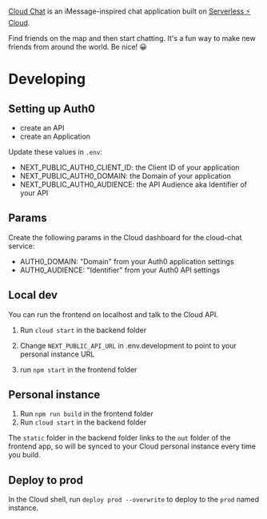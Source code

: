 [Cloud Chat](https://elegant-package-huklr.cloud.serverless.com) is an iMessage-inspired chat application built on [Serverless ⚡️ Cloud](https://serverless.github.io/cloud/).

Find friends on the map and then start chatting. It's a fun way to make new friends from around the world. Be nice! 😀

# Developing

## Setting up Auth0

- create an API
- create an Application

Update these values in `.env`:

- NEXT_PUBLIC_AUTH0_CLIENT_ID: the Client ID of your application
- NEXT_PUBLIC_AUTH0_DOMAIN: the Domain of your application
- NEXT_PUBLIC_AUTH0_AUDIENCE: the API Audience aka Identifier of your API

## Params

Create the following params in the Cloud dashboard for the cloud-chat service:

- AUTH0_DOMAIN: "Domain" from your Auth0 application settings
- AUTH0_AUDIENCE: "Identifier" from your Auth0 API settings

## Local dev

You can run the frontend on localhost and talk to the Cloud API.

1. Run `cloud start` in the backend folder

1. Change `NEXT_PUBLIC_API_URL` in .env.development to point to your personal instance URL

1. run `npm start` in the frontend folder

## Personal instance

1. Run `npm run build` in the frontend folder
1. Run `cloud start` in the backend folder

The `static` folder in the backend folder links to the `out` folder of the frontend app, so will be synced to your Cloud personal instance every time you build.

## Deploy to prod

In the Cloud shell, run `deploy prod --overwrite` to deploy to the `prod` named instance.
